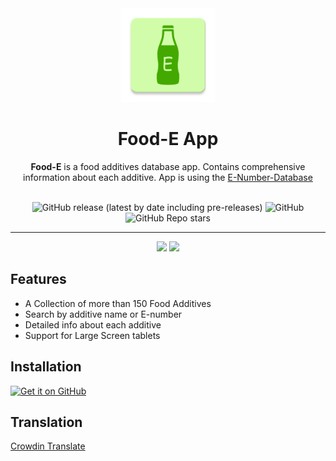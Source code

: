 <div align="center">
  <img width="150" src="/logo.png" alt="App icon">
  <h1 align="center">Food-E App</h1>
  <b>Food-E</b> is a food additives database app.
  Contains comprehensive information about each additive.
  App is using the <a href="https://github.com/SuhasDissa/E-Number-Database">E-Number-Database</a><br><br>
</div>

<div align="center">

![GitHub release (latest by date including pre-releases)](https://img.shields.io/github/v/release/SuhasDissa/Food-E-App?include_prereleases)
![GitHub](https://img.shields.io/github/license/Suhasdissa/Food-E-App)
![GitHub Repo stars](https://img.shields.io/github/stars/Suhasdissa/Food-E-App)

</div>

---

<p align="center">
  <img src="./screenshots/Food-E-Screenshot1.png" width="30%" />
  <img src="./screenshots/Food-E-Screenshot2.png" width="30%" />
</p>

## Features
- A Collection of more than 150 Food Additives
- Search by additive name or E-number
- Detailed info about each additive
- Support for Large Screen tablets

## Installation

[<img src="https://github.com/machiav3lli/oandbackupx/blob/034b226cea5c1b30eb4f6a6f313e4dadcbb0ece4/badge_github.png"
    alt="Get it on GitHub"
    height="80">](https://github.com/SuhasDissa/Food-E-App/releases/latest)

## Translation
[Crowdin Translate](https://crowdin.com/project/food-e-app)
